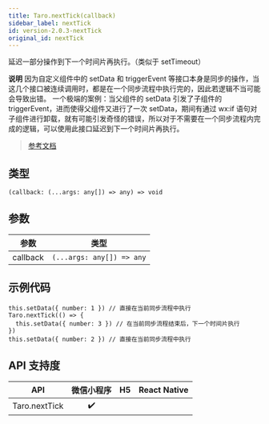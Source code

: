 ```yaml
---
title: Taro.nextTick(callback)
sidebar_label: nextTick
id: version-2.0.3-nextTick
original_id: nextTick
---
```


延迟一部分操作到下一个时间片再执行。（类似于 setTimeout）

**说明**
因为自定义组件中的 setData 和 triggerEvent 等接口本身是同步的操作，当这几个接口被连续调用时，都是在一个同步流程中执行完的，因此若逻辑不当可能会导致出错。
一个极端的案例：当父组件的 setData 引发了子组件的 triggerEvent，进而使得父组件又进行了一次 setData，期间有通过 wx:if 语句对子组件进行卸载，就有可能引发奇怪的错误，所以对于不需要在一个同步流程内完成的逻辑，可以使用此接口延迟到下一个时间片再执行。

> [参考文档](https://developers.weixin.qq.com/miniprogram/dev/api/ui/custom-component/wx.nextTick.html)

## 类型

```tsx
(callback: (...args: any[]) => any) => void
```

## 参数

| 参数 | 类型 |
| --- | --- |
| callback | `(...args: any[]) => any` |

## 示例代码

```tsx
this.setData({ number: 1 }) // 直接在当前同步流程中执行
Taro.nextTick(() => {
  this.setData({ number: 3 }) // 在当前同步流程结束后，下一个时间片执行
})
this.setData({ number: 2 }) // 直接在当前同步流程中执行
```

## API 支持度

| API | 微信小程序 | H5 | React Native |
| :---: | :---: | :---: | :---: |
| Taro.nextTick | ✔️ |  |  |
